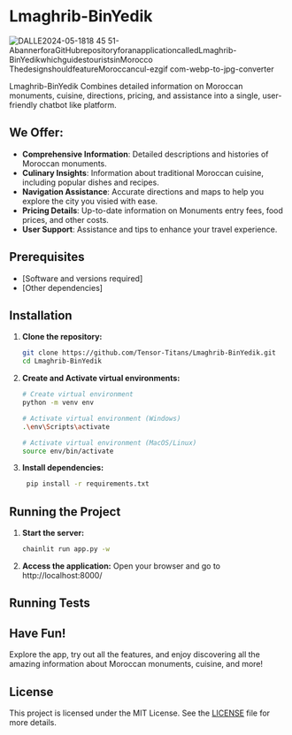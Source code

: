 # Lmaghrib-BinYedik
![DALLE2024-05-1818 45 51-AbannerforaGitHubrepositoryforanapplicationcalledLmaghrib-BinYedikwhichguidestouristsinMorocco ThedesignshouldfeatureMoroccancul-ezgif com-webp-to-jpg-converter](https://github.com/Tensor-Titans/Lmaghrib-BinYedik/assets/49345542/5ee03377-1f54-4fac-bb4e-1a252fec07d9)

 Lmaghrib-BinYedik Combines detailed information on Moroccan monuments, cuisine, directions, pricing, and assistance into a single, user-friendly chatbot like platform.

 ## We Offer:

- **Comprehensive Information**: Detailed descriptions and histories of Moroccan monuments.
- **Culinary Insights**: Information about traditional Moroccan cuisine, including popular dishes and recipes.
- **Navigation Assistance**: Accurate directions and maps to help you explore the city you visied with ease.
- **Pricing Details**: Up-to-date information on Monuments entry fees, food prices, and other costs.
- **User Support**: Assistance and tips to enhance your travel experience.


## Prerequisites

- [Software and versions required]
- [Other dependencies]

## Installation

1. **Clone the repository:**
    ```sh
    git clone https://github.com/Tensor-Titans/Lmaghrib-BinYedik.git
    cd Lmaghrib-BinYedik
    ```
3. **Create and Activate virtual environments:**
    ```sh
    # Create virtual environment
    python -m venv env
    
    # Activate virtual environment (Windows)
    .\env\Scripts\activate

    # Activate virtual environment (MacOS/Linux)
    source env/bin/activate
    ```

3. **Install dependencies:**
    ```sh
     pip install -r requirements.txt
    ```

## Running the Project

1. **Start the server:**
    ```sh
    chainlit run app.py -w
    ```

2. **Access the application:**
    Open your browser and go to http://localhost:8000/

## Running Tests
## Have Fun!

Explore the app, try out all the features, and enjoy discovering all the amazing information about Moroccan monuments, cuisine, and more!
  

## License

This project is licensed under the MIT License. See the [LICENSE](LICENSE) file for more details.
